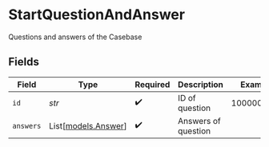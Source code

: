 # StartQuestionAndAnswer

Questions and answers of the Casebase


## Fields

| Field                                      | Type                                       | Required                                   | Description                                | Example                                    |
| ------------------------------------------ | ------------------------------------------ | ------------------------------------------ | ------------------------------------------ | ------------------------------------------ |
| `id`                                       | *str*                                      | :heavy_check_mark:                         | ID of question                             | 1000003852                                 |
| `answers`                                  | List[[models.Answer](../models/answer.md)] | :heavy_check_mark:                         | Answers of question                        |                                            |